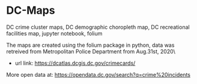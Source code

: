 # DC-Maps
DC crime cluster maps, DC demographic choropleth map, DC recreational facilities map, jupyter notebook, folium

The maps are created using the folium package in python, data was retreived from Metropolitan Police Department from Aug.31st, 2020\
+ url link: https://dcatlas.dcgis.dc.gov/crimecards/

More open data at: https://opendata.dc.gov/search?q=crime%20incidents

